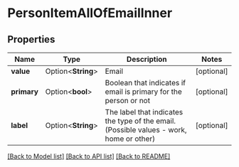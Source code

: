 # PersonItemAllOfEmailInner

## Properties

Name | Type | Description | Notes
------------ | ------------- | ------------- | -------------
**value** | Option<**String**> | Email | [optional]
**primary** | Option<**bool**> | Boolean that indicates if email is primary for the person or not | [optional]
**label** | Option<**String**> | The label that indicates the type of the email. (Possible values - work, home or other) | [optional]

[[Back to Model list]](../README.md#documentation-for-models) [[Back to API list]](../README.md#documentation-for-api-endpoints) [[Back to README]](../README.md)


